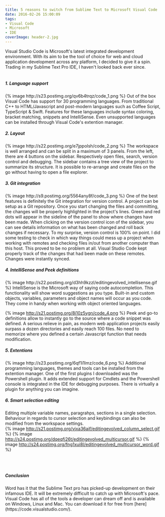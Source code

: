 ```yaml
---
title: 5 reasons to switch from Sublime Text to Microsoft Visual Code
date: 2016-02-26 15:00:09
tags:
- Visual Code
- Microsoft
- IDE
coverImage: header-2.jpg
---
```

Visual Studio Code is Microsoft's latest integrated development environment. With its aim to be the tool of choice for web and cloud application development across any platform, I decided to give it a spin. Trading in my Sublime Text Pro IDE, I haven't looked back ever since.<!-- more --><br><br>

<h5>1. Language support</h5>
{% image http://s23.postimg.org/qv6b4trqz/code_1.png %}
Out of the box Visual Code has support for 30 programming languages. From traditional C++ to HTML/Javascript and post-modern languages such as Coffee Script, TypeScript & Swift. Features for these languages include syntax coloring, bracket matching, snippets and IntelliSense. Even unsupported languages can be installed through Visual Code's extention manager.

<h5>2. Layout</h5> 
{% image http://s22.postimg.org/e7jppolsh/code_2.png %}
The workspace is well arranged and can be split in a maximum of 3 panels. From the left, there are 4 buttons on the sidebar. Respectively open files, search, version control and debugging. The sidebar contains a tree view of the project to summarize its structure. It is possible to re-arrange and create files on the go without having to open a file explorer. 

<h5>3. Git integration</h5>
{% image http://s9.postimg.org/5564any8f/code_3.png %}
One of the best features is definitely the Git integration for version control. A project can be setup as a Git repository. Once you start changing the files and committing, the changes will be properly highlighted in the project's lines. Green and red dots will appear in the sideline of the panel to show where changes have been made. When clicking on the version control icon of the sidebar, you can see details information on what has been changed and roll back changes if necessary. To my surprise, version control is 100% on point. I did some testing to check in which way things could mess up a project when working with remotes and checking files in/out from another computer than this host. This proved to be no problem at all. Visual Studio Code kept properly track of the changes that had been made on these remotes. Changes were instantly synced.

<h5>4. IntelliSense and Peek definitions</h5> 
{% image http://s22.postimg.org/d3hh9kzzl/editingevolved_intellisense.gif %}
IntelliSense is the Microsoft way of saying code autocompletion. This functionality will show word suggestions as you type. Built-in and custom objects, variables, parameters and object names will occur as you code. They come in handy when working with object oriented languages.

{% image http://s21.postimg.org/8i10z5ygn/code_4.png %}
Peek and go-to definitions allow to instantly go to the source where a code snippet was defined. A serious relieve in pain, as modern web application projects easily surpass a dozen directories and easily reach 100 files. No need to memorize where you defined a certain Javascript function that needs modification.

<h5>5. Extentions</h5>
{% image http://s23.postimg.org/6qf1i1lmz/code_6.png %}
Additional programming languages, themes and tools can be installed from the extention manager. One of the first plugins I downloaded was the Powershell plugin. It adds extended support for Cmdlets and the Powershell console is integrated in the IDE for debugging purposes. There is virtually a plugin for anything you can imagine.

<h5>6. Smart selection editing</h5>

Editing multiple variable names, paragrahps, sections in a single selection. Behaviour in regards to cursor selection and keybindings can also be modified from the workspace settings. <br>
{% image http://s21.postimg.org/vjxa36aif/editingevolved_column_select.gif %}
{% image http://s24.postimg.org/dqeqfj26t/editingevolved_multicursor.gif %}
{% image http://s24.postimg.org/fng1xui8l/editingevolved_multicursor_word.gif %}

<br><br>
<h5>Conclusion</h5>
Word has it that the Sublime Text pro has picked-up development on their infamous IDE. It will be extremely difficult to catch up with Microsoft's pace. Visual Code has all of the tools a developer can dream off and is available on Windows, Linux and Mac. You can download it for free from [here](https://code.visualstudio.com/).